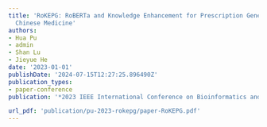 ```yaml
---
title: 'RoKEPG: RoBERTa and Knowledge Enhancement for Prescription Generation of Traditional
  Chinese Medicine'
authors:
- Hua Pu
- admin
- Shan Lu
- Jieyue He
date: '2023-01-01'
publishDate: '2024-07-15T12:27:25.896490Z'
publication_types:
- paper-conference
publication: '*2023 IEEE International Conference on Bioinformatics and Biomedicine  (BIBM)*'

url_pdf: 'publication/pu-2023-rokepg/paper-RoKEPG.pdf'
---
```

